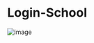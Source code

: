 # Login-School
![image](https://user-images.githubusercontent.com/105228108/197404691-1748df16-66a0-42a7-98f4-bda4de23c402.png)
